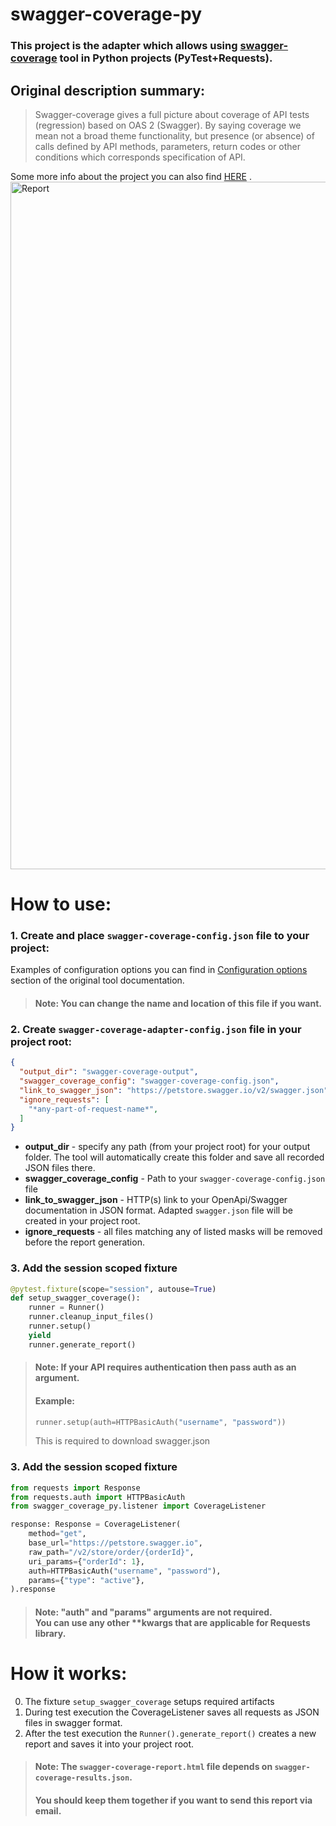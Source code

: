# swagger-coverage-py

### This project is the adapter which allows using [swagger-coverage](https://github.com/viclovsky/swagger-coverage) tool in Python projects (PyTest+Requests).

## Original description summary:

> Swagger-coverage gives a full picture about coverage of API tests (regression) based on OAS 2 (Swagger). By saying coverage we mean not a broad theme functionality, but presence (or absence) of calls defined by API methods, parameters, return codes or other conditions which corresponds specification of API.

Some more info about the project you can also
find [HERE](https://viclovsky.github.io/%D0%B0%D0%B2%D1%82%D0%BE%D1%82%D0%B5%D1%81%D1%82%D1%8B%20%D0%BD%D0%B0%20api/2020/01/16/swagger-coverage)
.
<br><img src="https://raw.githubusercontent.com/JamalZeynalov/wagger-coverage-py/master/images/swagger-coverage-report.png" width=1100 alt="Report">

# How to use:

### 1. Create and place `swagger-coverage-config.json` file to your project:

Examples of configuration options you can find
in [Configuration options](https://github.com/viclovsky/swagger-coverage#configuration-options) section of the original
tool documentation.
> #### Note: You can change the name and location of this file if you want.

### 2. Create `swagger-coverage-adapter-config.json` file in your project root:

```.json
{
  "output_dir": "swagger-coverage-output",
  "swagger_coverage_config": "swagger-coverage-config.json",
  "link_to_swagger_json": "https://petstore.swagger.io/v2/swagger.json",
  "ignore_requests": [
    "*any-part-of-request-name*",
  ]
}
```

* **output_dir** - specify any path (from your project root) for your output folder. The tool will automatically create
  this folder and save all recorded JSON files there.
* **swagger_coverage_config** - Path to your `swagger-coverage-config.json` file
* **link_to_swagger_json** - HTTP(s) link to your OpenApi/Swagger documentation in JSON format. Adapted `swagger.json`
  file will be created in your project root.
* **ignore_requests** - all files matching any of listed masks will be removed before the report generation.

### 3. Add the session scoped fixture

```python
@pytest.fixture(scope="session", autouse=True)
def setup_swagger_coverage():
    runner = Runner()
    runner.cleanup_input_files()
    runner.setup()
    yield
    runner.generate_report()
```

> #### Note: If your API requires authentication then pass auth as an argument.
> #### Example:
> ```python 
> runner.setup(auth=HTTPBasicAuth("username", "password"))
> ```
> This is required to download swagger.json

### 3. Add the session scoped fixture

```python
from requests import Response
from requests.auth import HTTPBasicAuth
from swagger_coverage_py.listener import CoverageListener

response: Response = CoverageListener(
    method="get",
    base_url="https://petstore.swagger.io",
    raw_path="/v2/store/order/{orderId}",
    uri_params={"orderId": 1},
    auth=HTTPBasicAuth("username", "password"),
    params={"type": "active"},
).response
```
> #### Note: "auth" and "params" arguments are not required. <br>You can use any other **kwargs that are applicable for Requests library.

# How it works:
0. The fixture `setup_swagger_coverage` setups required artifacts
1. During test execution the CoverageListener saves all requests as JSON files in swagger format.
2. After the test execution the `Runner().generate_report()` creates a new report and saves it into your project root.

> #### Note: The `swagger-coverage-report.html` file depends on `swagger-coverage-results.json`.
> #### You should keep them together if you want to send this report via email.
